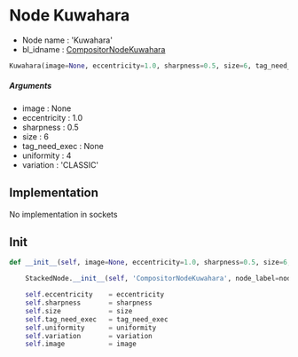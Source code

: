 # Node Kuwahara

- Node name : 'Kuwahara'
- bl_idname : [CompositorNodeKuwahara](https://docs.blender.org/api/current/bpy.types.{bl_idname}.html)


``` python
Kuwahara(image=None, eccentricity=1.0, sharpness=0.5, size=6, tag_need_exec=None, uniformity=4, variation='CLASSIC', node_label=None, node_color=None)
```
##### Arguments

- image : None
- eccentricity : 1.0
- sharpness : 0.5
- size : 6
- tag_need_exec : None
- uniformity : 4
- variation : 'CLASSIC'

## Implementation

No implementation in sockets

## Init

``` python
def __init__(self, image=None, eccentricity=1.0, sharpness=0.5, size=6, tag_need_exec=None, uniformity=4, variation='CLASSIC', node_label=None, node_color=None):

    StackedNode.__init__(self, 'CompositorNodeKuwahara', node_label=node_label, node_color=node_color)

    self.eccentricity    = eccentricity
    self.sharpness       = sharpness
    self.size            = size
    self.tag_need_exec   = tag_need_exec
    self.uniformity      = uniformity
    self.variation       = variation
    self.image           = image
```
